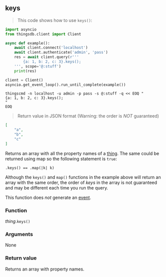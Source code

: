 ## keys

> This code shows how to use `keys()`:

```python
import asyncio
from thingsdb.client import Client

async def example():
    await client.connect('localhost')
    await client.authenticate('admin', 'pass')
    res = await client.query(r'''
        {a: 1, b: 2, c: 3}.keys();
    ''', scope='@:stuff')
    print(res)

client = Client()
asyncio.get_event_loop().run_until_complete(example())
```

```shell
thingscmd -n localhost -u admin -p pass -s @:stuff -q << EOQ "
{a: 1, b: 2, c: 3}.keys();
"
EOQ
```

> Return value in JSON format (Warning: the order is *NOT* guaranteed)

```json
[
    "a",
    "b",
    "c"
]
```

Returns an array with all the property names of a [thing](#thing-type).
The same could be returned using map so the following statement is `true`:

`.keys() == .map(|k| k)`

<aside class="warning">
Although the <code>keys()</code> and <code>map()</code> functions in the example above will return an array with the same order,
the order of <i>keys</i> in the array is not guaranteed and may be different each time you run the query.
</aside>


This function does *not* generate an [event](#events).

### Function
*thing*.`keys()`

### Arguments
None

### Return value
Returns an array with property names.
